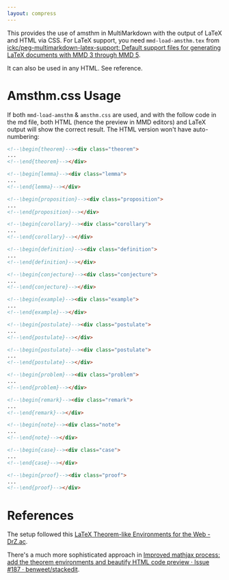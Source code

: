 ```yaml
---
layout: compress
---
```


This provides the use of amsthm in MultiMarkdown with the output of LaTeX and HTML via CSS. For LaTeX support, you need `mmd-load-amsthm.tex` from [ickc/peg-multimarkdown-latex-support: Default support files for generating LaTeX documents with MMD 3 through MMD 5](https://github.com/ickc/peg-multimarkdown-latex-support).

It can also be used in any HTML. See reference.
  
# Amsthm.css Usage #

If both `mmd-load-amsthm` & `amsthm.css` are used, and with the follow code in the md file, both HTML (hence the preview in MMD editors) and LaTeX output will show the correct result. The HTML version won't have auto-numbering:

```html
<!--\begin{theorem}--><div class="theorem">
...
<!--\end{theorem}--></div>
```

```html
<!--\begin{lemma}--><div class="lemma">
...
<!--\end{lemma}--></div>
```

```html
<!--\begin{proposition}--><div class="proposition">
...
<!--\end{proposition}--></div>
```

```html
<!--\begin{corollary}--><div class="corollary">
...
<!--\end{corollary}--></div>
```

```html
<!--\begin{definition}--><div class="definition">
...
<!--\end{definition}--></div>
```

```html
<!--\begin{conjecture}--><div class="conjecture">
...
<!--\end{conjecture}--></div>
```

```html
<!--\begin{example}--><div class="example">
...
<!--\end{example}--></div>
```

```html
<!--\begin{postulate}--><div class="postulate">
...
<!--\end{postulate}--></div>
```

```html
<!--\begin{postulate}--><div class="postulate">
...
<!--\end{postulate}--></div>
```

```html
<!--\begin{problem}--><div class="problem">
...
<!--\end{problem}--></div>
```

```html
<!--\begin{remark}--><div class="remark">
...
<!--\end{remark}--></div>
```

```html
<!--\begin{note}--><div class="note">
...
<!--\end{note}--></div>
```

```html
<!--\begin{case}--><div class="case">
...
<!--\end{case}--></div>
```

```html
<!--\begin{proof}--><div class="proof">
...
<!--\end{proof}--></div>
```

# References #

The setup followed this [LaTeX Theorem-like Environments for the Web - DrZ.ac](http://drz.ac/2013/01/17/latex-theorem-like-environments-for-the-web/).

There's a much more sophisticated approach in [Improved mathjax process: add the theorem environments and beautify HTML code preview · Issue #187 · benweet/stackedit](https://github.com/benweet/stackedit/issues/187).